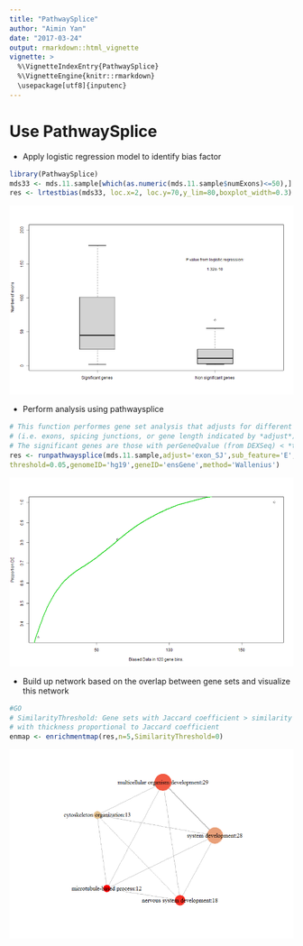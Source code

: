 ```yaml
---
title: "PathwaySplice"
author: "Aimin Yan"
date: "2017-03-24"
output: rmarkdown::html_vignette
vignette: >
  %\VignetteIndexEntry{PathwaySplice}
  %\VignetteEngine{knitr::rmarkdown}
  \usepackage[utf8]{inputenc}
---
```




# Use PathwaySplice

+ Apply logistic regression model to identify bias factor

```r
library(PathwaySplice)
mds33 <- mds.11.sample[which(as.numeric(mds.11.sample$numExons)<=50),]
res <- lrtestbias(mds33, loc.x=2, loc.y=70,y_lim=80,boxplot_width=0.3) #loc.x and loc.y indicates location of p-value
```

![plot of chunk unnamed-chunk-2](figure/unnamed-chunk-2-1.png)

+ Perform analysis using pathwaysplice

```r
# This function performes gene set analysis that adjusts for different number of gene subfeatures 
# (i.e. exons, spicing junctions, or gene length indicated by *adjust*) associated with each gene. 
# The significant genes are those with perGeneQvalue (from DEXSeq) < *threshold*. 
res <- runpathwaysplice(mds.11.sample,adjust='exon_SJ',sub_feature='E',
threshold=0.05,genomeID='hg19',geneID='ensGene',method='Wallenius')
```

![plot of chunk unnamed-chunk-3](figure/unnamed-chunk-3-1.png)

+ Build up network based on the overlap between gene sets and visualize this network


```r
#GO
# SimilarityThreshold: Gene sets with Jaccard coefficient > similarity threshold are connected by a line,
# with thickness proportional to Jaccard coefficient    
enmap <- enrichmentmap(res,n=5,SimilarityThreshold=0)
```

![plot of chunk unnamed-chunk-4](figure/unnamed-chunk-4-1.png)
